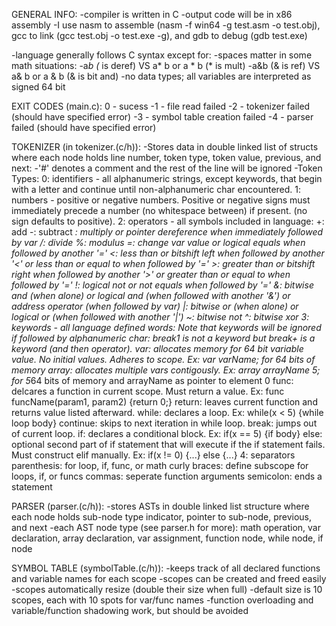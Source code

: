 GENERAL INFO:
  -compiler is written in C
  -output code will be in x86 assembly
    -I use nasm to assemble (nasm -f win64 -g test.asm -o test.obj), gcc to link (gcc test.obj -o test.exe -g), and gdb to debug (gdb test.exe)

  -language generally follows C syntax except for:
    -spaces matter in some math situations:
      -a*b (* is deref) VS a* b or a * b (* is mult)
      -a&b (& is ref) VS a& b or a & b (& is bit and)
    -no data types; all variables are interpreted as signed 64 bit

EXIT CODES (main.c):
  0 - sucess
  -1 - file read failed
  -2 - tokenizer failed (should have specified error)
  -3 - symbol table creation failed
  -4 - parser failed (should have specified error)

TOKENIZER (in tokenizer.(c/h)):
  -Stores data in double linked list of structs where each node holds line number, token type, token value, previous, and next:
  -'#' denotes a comment and the rest of the line will be ignored
  -Token Types:
    0: identifiers - all alphanumeric strings, except keywords, that begin with a letter and continue until non-alphanumeric char encountered.
    1: numbers - positive or negative numbers. Positive or negative signs must immediately precede a number (no whitespace between) if present. (no sign defaults to positive).
    2: operators - all symbols included in language:
      +: add
      -: subtract
      *: multiply or pointer dereference when immediately followed by var
      /: divide
      %: modulus
      =: change var value or logical equals when followed by another '='
      <: less than or bitshift left when followed by another '<' or less than or equal to when followed by '='
      >: greater than or bitshift right when followed by another '>' or greater than or equal to when followed by '='
      !: logical not or not equals when followed by '='
      &: bitwise and (when alone) or logical and (when followed with another '&') or address operator (when followed by var)
      |: bitwise or (when alone) or logical or (when followed with another '|')
      ~: bitwise not
      ^: bitwise xor
    3: keywords - all language defined words:
      Note that keywords will be ignored if followed by alphanumeric char: break1 is not a keyword but break+ is a keyword (and then operator).
      var: allocates memory for 64 bit variable value. No initial values. Adheres to scope. Ex: var varName; for 64 bits of memory
      array: allocates multiple vars contigously. Ex: array arrayName 5; for 5*64 bits of memory and arrayName as pointer to element 0
      func: delcares a function in current scope. Must return a value. Ex: func funcName(param1, param2) {return 0;}
      return: leaves current function and returns value listed afterward.
      while: declares a loop. Ex: while(x < 5) {while loop body}
      continue: skips to next iteration in while loop.
      break: jumps out of current loop.
      if: declares a conditional block. Ex: if(x == 5) {if body}
      else: optional second part of if statement that will execute if the if statement fails. Must construct elif manually. Ex: if(x != 0) {...} else {...}
    4: separators
    parenthesis: for loop, if, func, or math
    curly braces: define subscope for loops, if, or funcs
    commas: seperate function arguments
    semicolon: ends a statement

PARSER (parser.(c/h)):
  -stores ASTs in double linked list structure where each node holds sub-node type indicator, pointer to sub-node, previous, and next
  -each AST node type (see parser.h for more):
    math operation,
    var declaration,
    array declaration,
    var assignment,
    function node,
    while node,
    if node

SYMBOL TABLE (symbolTable.(c/h)):
  -keeps track of all declared functions and variable names for each scope
  -scopes can be created and freed easily
  -scopes automatically resize (double their size when full)
  -default size is 10 scopes, each with 10 spots for var/func names
  -function overloading and variable/function shadowing work, but should be avoided